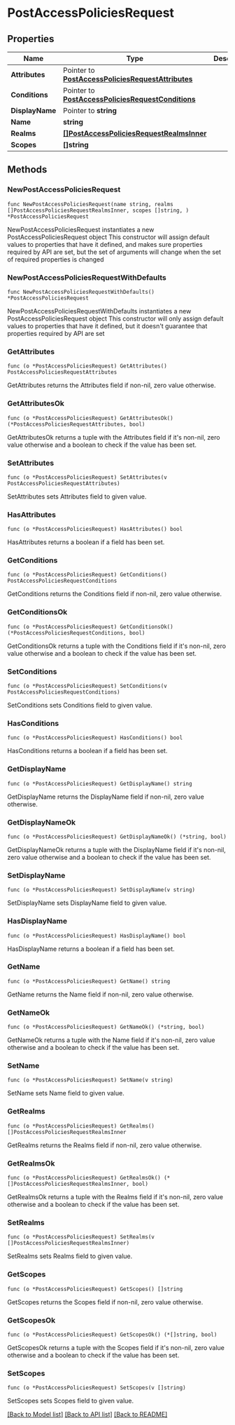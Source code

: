 # PostAccessPoliciesRequest

## Properties

Name | Type | Description | Notes
------------ | ------------- | ------------- | -------------
**Attributes** | Pointer to [**PostAccessPoliciesRequestAttributes**](PostAccessPoliciesRequestAttributes.md) |  | [optional] 
**Conditions** | Pointer to [**PostAccessPoliciesRequestConditions**](PostAccessPoliciesRequestConditions.md) |  | [optional] 
**DisplayName** | Pointer to **string** |  | [optional] 
**Name** | **string** |  | 
**Realms** | [**[]PostAccessPoliciesRequestRealmsInner**](PostAccessPoliciesRequestRealmsInner.md) |  | 
**Scopes** | **[]string** |  | 

## Methods

### NewPostAccessPoliciesRequest

`func NewPostAccessPoliciesRequest(name string, realms []PostAccessPoliciesRequestRealmsInner, scopes []string, ) *PostAccessPoliciesRequest`

NewPostAccessPoliciesRequest instantiates a new PostAccessPoliciesRequest object
This constructor will assign default values to properties that have it defined,
and makes sure properties required by API are set, but the set of arguments
will change when the set of required properties is changed

### NewPostAccessPoliciesRequestWithDefaults

`func NewPostAccessPoliciesRequestWithDefaults() *PostAccessPoliciesRequest`

NewPostAccessPoliciesRequestWithDefaults instantiates a new PostAccessPoliciesRequest object
This constructor will only assign default values to properties that have it defined,
but it doesn't guarantee that properties required by API are set

### GetAttributes

`func (o *PostAccessPoliciesRequest) GetAttributes() PostAccessPoliciesRequestAttributes`

GetAttributes returns the Attributes field if non-nil, zero value otherwise.

### GetAttributesOk

`func (o *PostAccessPoliciesRequest) GetAttributesOk() (*PostAccessPoliciesRequestAttributes, bool)`

GetAttributesOk returns a tuple with the Attributes field if it's non-nil, zero value otherwise
and a boolean to check if the value has been set.

### SetAttributes

`func (o *PostAccessPoliciesRequest) SetAttributes(v PostAccessPoliciesRequestAttributes)`

SetAttributes sets Attributes field to given value.

### HasAttributes

`func (o *PostAccessPoliciesRequest) HasAttributes() bool`

HasAttributes returns a boolean if a field has been set.

### GetConditions

`func (o *PostAccessPoliciesRequest) GetConditions() PostAccessPoliciesRequestConditions`

GetConditions returns the Conditions field if non-nil, zero value otherwise.

### GetConditionsOk

`func (o *PostAccessPoliciesRequest) GetConditionsOk() (*PostAccessPoliciesRequestConditions, bool)`

GetConditionsOk returns a tuple with the Conditions field if it's non-nil, zero value otherwise
and a boolean to check if the value has been set.

### SetConditions

`func (o *PostAccessPoliciesRequest) SetConditions(v PostAccessPoliciesRequestConditions)`

SetConditions sets Conditions field to given value.

### HasConditions

`func (o *PostAccessPoliciesRequest) HasConditions() bool`

HasConditions returns a boolean if a field has been set.

### GetDisplayName

`func (o *PostAccessPoliciesRequest) GetDisplayName() string`

GetDisplayName returns the DisplayName field if non-nil, zero value otherwise.

### GetDisplayNameOk

`func (o *PostAccessPoliciesRequest) GetDisplayNameOk() (*string, bool)`

GetDisplayNameOk returns a tuple with the DisplayName field if it's non-nil, zero value otherwise
and a boolean to check if the value has been set.

### SetDisplayName

`func (o *PostAccessPoliciesRequest) SetDisplayName(v string)`

SetDisplayName sets DisplayName field to given value.

### HasDisplayName

`func (o *PostAccessPoliciesRequest) HasDisplayName() bool`

HasDisplayName returns a boolean if a field has been set.

### GetName

`func (o *PostAccessPoliciesRequest) GetName() string`

GetName returns the Name field if non-nil, zero value otherwise.

### GetNameOk

`func (o *PostAccessPoliciesRequest) GetNameOk() (*string, bool)`

GetNameOk returns a tuple with the Name field if it's non-nil, zero value otherwise
and a boolean to check if the value has been set.

### SetName

`func (o *PostAccessPoliciesRequest) SetName(v string)`

SetName sets Name field to given value.


### GetRealms

`func (o *PostAccessPoliciesRequest) GetRealms() []PostAccessPoliciesRequestRealmsInner`

GetRealms returns the Realms field if non-nil, zero value otherwise.

### GetRealmsOk

`func (o *PostAccessPoliciesRequest) GetRealmsOk() (*[]PostAccessPoliciesRequestRealmsInner, bool)`

GetRealmsOk returns a tuple with the Realms field if it's non-nil, zero value otherwise
and a boolean to check if the value has been set.

### SetRealms

`func (o *PostAccessPoliciesRequest) SetRealms(v []PostAccessPoliciesRequestRealmsInner)`

SetRealms sets Realms field to given value.


### GetScopes

`func (o *PostAccessPoliciesRequest) GetScopes() []string`

GetScopes returns the Scopes field if non-nil, zero value otherwise.

### GetScopesOk

`func (o *PostAccessPoliciesRequest) GetScopesOk() (*[]string, bool)`

GetScopesOk returns a tuple with the Scopes field if it's non-nil, zero value otherwise
and a boolean to check if the value has been set.

### SetScopes

`func (o *PostAccessPoliciesRequest) SetScopes(v []string)`

SetScopes sets Scopes field to given value.



[[Back to Model list]](../README.md#documentation-for-models) [[Back to API list]](../README.md#documentation-for-api-endpoints) [[Back to README]](../README.md)


